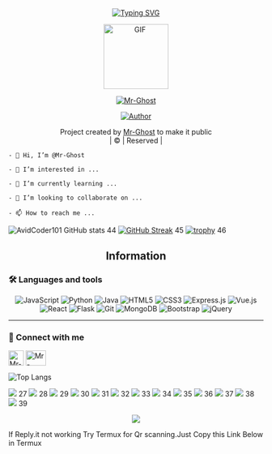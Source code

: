 ## <!-- Typing SVG -->
<p align="center">
    <a href="https://github.com/Mr-Ghost001">
        <img
        src="https://readme-typing-svg.herokuapp.com/?size=30&width=800&lines=Welcome+To+Mr-Ghost+Profile."
            alt="Typing SVG"
        />
    </a>
</p>
<div align="center">
  <p align="center">
<img src="https://media.giphy.com/media/Uhl43Qa5QbhKglX8DX/giphy.gif" alt="GIF" width="128" height="128"/>
</p>
 <p align="center">
<a href="#"><img title="Mr-Ghost" src="https://img.shields.io/badge/Mr%20Ghost-red?colorA=%23ff0000&colorB=%23017e40&style=for-the-badge"></a>
</p>
  <p align="center">
<a href="https://github.com/Mr-Ghost001"><img title="Author" src="https://img.shields.io/badge/Author-BadPramaya/JulieMwol?color=blue&style=for-the-badge&logo=whatsapp"></a>
</p>
</div>
<p align="center">
Project created by <a href="https://github.com/Mr-Ghost001">Mr-Ghost</a> to make it public
    <br>
       | © |
        Reserved |
    <br> 
</p>


```- 👋 Hi, I’m @Mr-Ghost```

```- 👀 I’m interested in ...```

```- 🌱 I’m currently learning ...```

```- 💞️ I’m looking to collaborate on ...```

```- 📫 How to reach me ...```

<!---
Mr-Ghost is a ✨ special ✨ repository because its `README.md` (this file) appears on your GitHub profile.
You can click the Preview link to take a look at your changes.
--->
<p align="center">

![AvidCoder101 GitHub stats](https://github-readme-stats.vercel.app/api?username=Mr-Ghost001&show_icons=true&theme=radical) 
44
[![GitHub Streak](https://github-readme-streak-stats.herokuapp.com/?user=Mr-Ghost001&theme=radical)](https://git.io/streak-stats) 
45
[![trophy](https://github-profile-trophy.vercel.app/?username=Mr-Ghost001)](https://github.com/ryo-ma/github-profile-trophy)
46
​



## <div align="center">Information </div>


### 🛠️ Languages and tools

<div align="center">

<img alt="JavaScript" src="https://img.shields.io/badge/javascript%20-%23323330.svg?&style=for-the-badge&logo=javascript&logoColor=%23F7DF1E"/>

<img alt="Python" src="https://img.shields.io/badge/python%20-%2314354C.svg?&style=for-the-badge&logo=python&logoColor=white"/>

<img alt="Java" src="https://img.shields.io/badge/java-%23ED8B00.svg?&style=for-the-badge&logo=java&logoColor=white"/>

<img alt="HTML5" src="https://img.shields.io/badge/html5%20-%23E34F26.svg?&style=for-the-badge&logo=html5&logoColor=white"/>

<img alt="CSS3" src="https://img.shields.io/badge/css3%20-%231572B6.svg?&style=for-the-badge&logo=css3&logoColor=white"/>

<img alt="Express.js" src="https://img.shields.io/badge/express.js%20-%23404d59.svg?&style=for-the-badge"/>

<img alt="Vue.js" src="https://img.shields.io/badge/vuejs%20-%2335495e.svg?&style=for-the-badge&logo=vue.js&logoColor=%234FC08D"/>

<img alt="React" src="https://img.shields.io/badge/react%20-%2320232a.svg?&style=for-the-badge&logo=react&logoColor=%2361DAFB"/>

<img alt="Flask" src="https://img.shields.io/badge/flask%20-%23000.svg?&style=for-the-badge&logo=flask&logoColor=white"/>

<img alt="Git" src="https://img.shields.io/badge/git%20-%23F05033.svg?&style=for-the-badge&logo=git&logoColor=white"/>

<img alt="MongoDB" src ="https://img.shields.io/badge/MongoDB-%234ea94b.svg?&style=for-the-badge&logo=mongodb&logoColor=white"/>

<img alt="Bootstrap" src="https://img.shields.io/badge/bootstrap%20-%23563D7C.svg?&style=for-the-badge&logo=bootstrap&logoColor=white"/>

<img alt="jQuery" src="https://img.shields.io/badge/jquery%20-%230769AD.svg?&style=for-the-badge&logo=jquery&logoColor=white"/>

</div>

___


	  
### 🔗 Connect with me
<!-- png icons from https://iconscout.com/ -->
<a href="https://telegram.me/ishan_01" target="blank"><img align="center" src="https://telegra.ph/file/26d2289b53f2b5f183a49.png" alt="Mr-Ghost001" height="30" width="30" /></a>
<a href="https://wa.me/+94785586824" target="blank"><img align="center" src="https://raw.githubusercontent.com/rahuldkjain/github-profile-readme-generator/master/src/images/icons/Social/whatsapp.svg" alt="Mr-Ghost001" height="30" width="40" /></a>


![Top Langs](https://github-readme-stats.vercel.app/api/top-langs/?username=KiZakiXD&hide=css,html&theme=tokyonight)


<a href="https://www.arduino.cc"><img src="https://img.icons8.com/fluency/48/000000/arduino.png"/></a>
27
<a href="https://aws.amazon.com"><img src="https://img.icons8.com/color/48/000000/amazon-web-services.png"/></a>
28
<a href="https://azure.microsoft.com/"><img src="https://img.icons8.com/fluency/48/000000/azure-1.png"/></a>
29
<a href="https://www.gnu.org/software/bash"><img src="https://img.icons8.com/plasticine/48/000000/bash.png"/></a>
30
<a href="https://www.docker.com"><img src="https://img.icons8.com/fluency/50/000000/docker.png"/></a>
31
<a href="https://cloud.google.com"><img src="https://img.icons8.com/fluency/48/000000/google-cloud.png"/></a>
32
<a href="https://heroku.com"><img src="https://img.icons8.com/color/48/000000/heroku.png"/></a>
33
<a href="https://www.w3.org/html"><img src="https://img.icons8.com/color/48/000000/html-5--v1.png"/></a>
34
<a href="https://www.linux.org"><img src="https://img.icons8.com/color/48/000000/linux--v1.png"/></a>
35
<a href="https://www.mongodb.com"><img src="https://img.icons8.com/color/48/000000/mongodb.png"/></a>
36
<a href="https://www.postgresql.org"><img src="https://img.icons8.com/color/48/000000/postgreesql.png"/></a>
37
<a href="https://www.python.org"><img src="https://img.icons8.com/color/48/000000/python--v1.png"/></a>
38
<a href="https://redis.io"><img src="https://img.icons8.com/color/48/000000/redis.png"/></a>
39



<div align="center">

 <img src="https://github.com/Platane/snk/raw/output/github-contribution-grid-snake.svg">

 

 <div align="left">

  

  If Reply.it not working Try Termux for Qr scanning.Just Copy this Link Below in Termux


